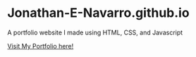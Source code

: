 # Jonathan-E-Navarro.github.io
A portfolio website I made using HTML, CSS, and Javascript 

[Visit My Portfolio here!](https://jonathan-e-navarro.github.ios://www.google.com)
